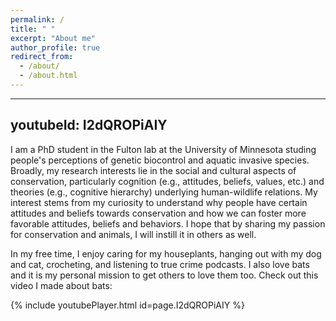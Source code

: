 ```yaml
---
permalink: /
title: " "
excerpt: "About me"
author_profile: true
redirect_from: 
  - /about/
  - /about.html
---
```

---
youtubeId: I2dQROPiAIY
---

I am a PhD student in the Fulton lab at the University of Minnesota studing people's perceptions of genetic biocontrol and aquatic invasive species. Broadly, my research interests lie in the social and cultural aspects of conservation, particularly cognition (e.g., attitudes, beliefs, values, etc.) and theories (e.g., cognitive hierarchy) underlying human-wildlife relations. My interest stems from my curiosity to understand why people have certain attitudes and beliefs towards conservation and how we can foster more favorable attitudes, beliefs and behaviors. I hope that by sharing my passion for conservation and animals, I will instill it in others as well.

In my free time, I enjoy caring for my houseplants, hanging out with my dog and cat, crocheting, and listening to true crime podcasts. I also love bats and it is my personal mission to get others to love them too. Check out this video I made about bats:

{% include youtubePlayer.html id=page.I2dQROPiAIY %}



